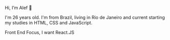 Hi, I’m Alef 👋

I'm 26 years old. I'm from Brazil, living in Rio de Janeiro and current starting my studies in HTML, CSS and JavaScript.

Front End Focus, I want React.JS
<!---
AlefWarchon/AlefWarchon is a ✨ special ✨ repository because its `README.md` (this file) appears on your GitHub profile.
You can click the Preview link to take a look at your changes.
--->
